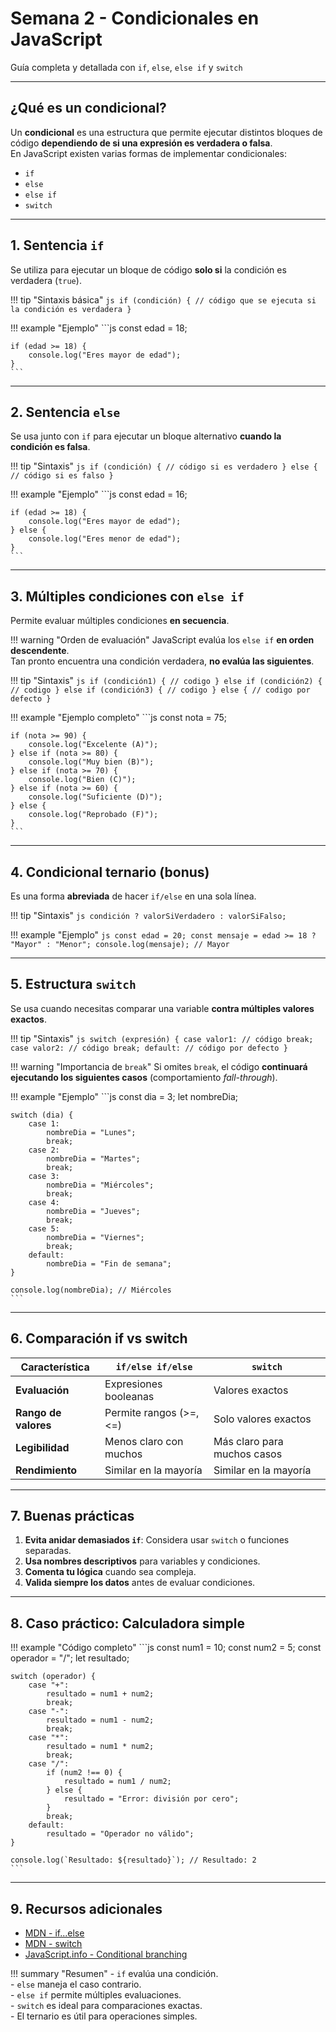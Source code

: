 #  Semana 2 - Condicionales en JavaScript  
Guía completa y detallada con `if`, `else`, `else if` y `switch`

---

## ¿Qué es un condicional?
Un **condicional** es una estructura que permite ejecutar distintos bloques de código **dependiendo de si una expresión es verdadera o falsa**.  
En JavaScript existen varias formas de implementar condicionales:

- `if`
- `else`
- `else if`
- `switch`

---

## 1. Sentencia `if`

Se utiliza para ejecutar un bloque de código **solo si** la condición es verdadera (`true`).

!!! tip "Sintaxis básica"
    ```js
    if (condición) {
        // código que se ejecuta si la condición es verdadera
    }
    ```

!!! example "Ejemplo"
    ```js
    const edad = 18;

    if (edad >= 18) {
        console.log("Eres mayor de edad");
    }
    ```

---

## 2. Sentencia `else`

Se usa junto con `if` para ejecutar un bloque alternativo **cuando la condición es falsa**.

!!! tip "Sintaxis"
    ```js
    if (condición) {
        // código si es verdadero
    } else {
        // código si es falso
    }
    ```

!!! example "Ejemplo"
    ```js
    const edad = 16;

    if (edad >= 18) {
        console.log("Eres mayor de edad");
    } else {
        console.log("Eres menor de edad");
    }
    ```

---

## 3. Múltiples condiciones con `else if`

Permite evaluar múltiples condiciones **en secuencia**.

!!! warning "Orden de evaluación"
    JavaScript evalúa los `else if` **en orden descendente**.  
    Tan pronto encuentra una condición verdadera, **no evalúa las siguientes**.

!!! tip "Sintaxis"
    ```js
    if (condición1) {
        // codigo
    } else if (condición2) {
        // codigo
    } else if (condición3) {
        // codigo
    } else {
        // codigo por defecto
    }
    ```

!!! example "Ejemplo completo"
    ```js
    const nota = 75;

    if (nota >= 90) {
        console.log("Excelente (A)");
    } else if (nota >= 80) {
        console.log("Muy bien (B)");
    } else if (nota >= 70) {
        console.log("Bien (C)");
    } else if (nota >= 60) {
        console.log("Suficiente (D)");
    } else {
        console.log("Reprobado (F)");
    }
    ```

---

## 4. Condicional ternario (bonus)

Es una forma **abreviada** de hacer `if/else` en una sola línea.

!!! tip "Sintaxis"
    ```js
    condición ? valorSiVerdadero : valorSiFalso;
    ```

!!! example "Ejemplo"
    ```js
    const edad = 20;
    const mensaje = edad >= 18 ? "Mayor" : "Menor";
    console.log(mensaje); // Mayor
    ```

---

## 5. Estructura `switch`

Se usa cuando necesitas comparar una variable **contra múltiples valores exactos**.

!!! tip "Sintaxis"
    ```js
    switch (expresión) {
        case valor1:
            // código
            break;
        case valor2:
            // código
            break;
        default:
            // código por defecto
    }
    ```

!!! warning "Importancia de `break`"
    Si omites `break`, el código **continuará ejecutando los siguientes casos** (comportamiento *fall-through*).

!!! example "Ejemplo"
    ```js
    const dia = 3;
    let nombreDia;

    switch (dia) {
        case 1:
            nombreDia = "Lunes";
            break;
        case 2:
            nombreDia = "Martes";
            break;
        case 3:
            nombreDia = "Miércoles";
            break;
        case 4:
            nombreDia = "Jueves";
            break;
        case 5:
            nombreDia = "Viernes";
            break;
        default:
            nombreDia = "Fin de semana";
    }

    console.log(nombreDia); // Miércoles
    ```

---

## 6. Comparación if vs switch

| Característica        | `if/else if/else`         | `switch`                     |
|-----------------------|---------------------------|------------------------------|
| **Evaluación**        | Expresiones booleanas     | Valores exactos              |
| **Rango de valores**  | Permite rangos (>=, <=)   | Solo valores exactos         |
| **Legibilidad**       | Menos claro con muchos    | Más claro para muchos casos  |
| **Rendimiento**       | Similar en la mayoría     | Similar en la mayoría        |

---

## 7. Buenas prácticas

1. **Evita anidar demasiados `if`**: Considera usar `switch` o funciones separadas.
2. **Usa nombres descriptivos** para variables y condiciones.
3. **Comenta tu lógica** cuando sea compleja.
4. **Valida siempre los datos** antes de evaluar condiciones.

---

## 8. Caso práctico: Calculadora simple

!!! example "Código completo"
    ```js
    const num1 = 10;
    const num2 = 5;
    const operador = "/";
    let resultado;

    switch (operador) {
        case "+":
            resultado = num1 + num2;
            break;
        case "-":
            resultado = num1 - num2;
            break;
        case "*":
            resultado = num1 * num2;
            break;
        case "/":
            if (num2 !== 0) {
                resultado = num1 / num2;
            } else {
                resultado = "Error: división por cero";
            }
            break;
        default:
            resultado = "Operador no válido";
    }

    console.log(`Resultado: ${resultado}`); // Resultado: 2
    ```

---

## 9. Recursos adicionales

- [MDN - if...else](https://developer.mozilla.org/es/docs/Web/JavaScript/Reference/Statements/if...else)
- [MDN - switch](https://developer.mozilla.org/es/docs/Web/JavaScript/Reference/Statements/switch)
- [JavaScript.info - Conditional branching](https://javascript.info/ifelse)

!!! summary "Resumen"
    - `if` evalúa una condición.  
    - `else` maneja el caso contrario.  
    - `else if` permite múltiples evaluaciones.  
    - `switch` es ideal para comparaciones exactas.  
    - El ternario es útil para operaciones simples.

